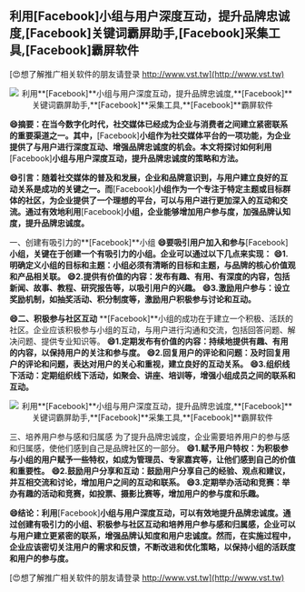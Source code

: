 ## **利用**[Facebook]**小组与用户深度互动，提升品牌忠诚度,**[Facebook]**关键词霸屏助手,**[Facebook]**采集工具,**[Facebook]**霸屏软件**

[😍想了解推广相关软件的朋友请登录 http://www.vst.tw](http://www.vst.tw)

 <center><img src="https://vst.tw/MP4/tuiguang/png/0.png" alt="利用**[Facebook]**小组与用户深度互动，提升品牌忠诚度,**[Facebook]**关键词霸屏助手,**[Facebook]**采集工具,**[Facebook]**霸屏软件"></center>

**😄摘要：在当今数字化时代，社交媒体已经成为企业与消费者之间建立紧密联系的重要渠道之一。其中，**[Facebook]**小组作为社交媒体平台的一项功能，为企业提供了与用户进行深度互动、增强品牌忠诚度的机会。本文将探讨如何利用**[Facebook]**小组与用户深度互动，提升品牌忠诚度的策略和方法。**

**😄引言：随着社交媒体的普及和发展，企业和品牌意识到，与用户建立良好的互动关系是成功的关键之一。而**[Facebook]**小组作为一个专注于特定主题或目标群体的社区，为企业提供了一个理想的平台，可以与用户进行更加深入的互动和交流。通过有效地利用**[Facebook]**小组，企业能够增加用户参与度，加强品牌认知度，提升品牌忠诚度。**

一、创建有吸引力的**[Facebook]**小组
**😄要吸引用户加入和参与**[Facebook]**小组，关键在于创建一个有吸引力的小组。企业可以通过以下几点来实现：**
**😄1.明确定义小组的目标和主题：小组必须有清晰的目标和主题，与品牌的核心价值观和产品相关联。**
**😄2.提供有价值的内容：发布有趣、有用、有深度的内容，包括新闻、故事、教程、研究报告等，以吸引用户的兴趣。**
**😄3.激励用户参与：设立奖励机制，如抽奖活动、积分制度等，激励用户积极参与讨论和互动。**

**😄二、积极参与社区互动**
**[Facebook]**小组的成功在于建立一个积极、活跃的社区。企业应该积极参与小组的互动，与用户进行沟通和交流，包括回答问题、解决问题、提供专业知识等。
**😄1.定期发布有价值的内容：持续地提供有趣、有用的内容，以保持用户的关注和参与度。**
**😄2.回复用户的评论和问题：及时回复用户的评论和问题，表达对用户的关心和重视，建立良好的互动关系。**
**😄3.组织线下活动：定期组织线下活动，如聚会、讲座、培训等，增强小组成员之间的联系和互动。**

 <center><img src="https://vst.tw/MP4/tuiguang/png/4.png" alt="利用**[Facebook]**小组与用户深度互动，提升品牌忠诚度,**[Facebook]**关键词霸屏助手,**[Facebook]**采集工具,**[Facebook]**霸屏软件"></center>

三、培养用户参与感和归属感
为了提升品牌忠诚度，企业需要培养用户的参与感和归属感，使他们感到自己是品牌社区的一部分。
**😄1.赋予用户特权：为积极参与小组的用户赋予一些特权，如成为管理员、专家嘉宾等，让他们感到自己的价值和重要性。**
**😄2.鼓励用户分享和互动：鼓励用户分享自己的经验、观点和建议，并互相交流和讨论，增加用户之间的互动和联系。**
**😄3.定期举办活动和竞赛：举办有趣的活动和竞赛，如投票、摄影比赛等，增加用户的参与度和乐趣。**

**😄结论：利用**[Facebook]**小组与用户深度互动，可以有效地提升品牌忠诚度。通过创建有吸引力的小组、积极参与社区互动和培养用户参与感和归属感，企业可以与用户建立更紧密的联系，增强品牌认知度和用户忠诚度。然而，在实施过程中，企业应该密切关注用户的需求和反馈，不断改进和优化策略，以保持小组的活跃度和用户的参与度。**

[😍想了解推广相关软件的朋友请登录 http://www.vst.tw](http://www.vst.tw)



